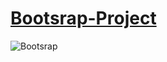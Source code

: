 # [Bootsrap-Project](https://abhishekkumarme.github.io/botstrap-project/)                         
![Bootsrap](https://user-images.githubusercontent.com/114686528/217523433-ce09b666-d259-46f6-8101-04a5c9b722f1.png)


